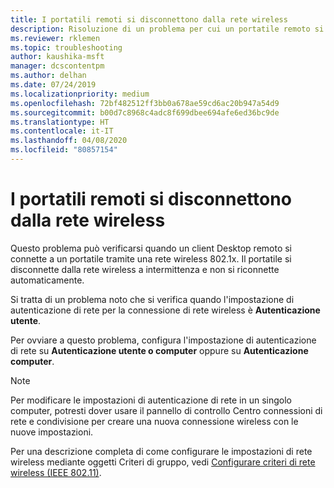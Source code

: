 ```yaml
---
title: I portatili remoti si disconnettono dalla rete wireless
description: Risoluzione di un problema per cui un portatile remoto si disconnette dalla rete wireless.
ms.reviewer: rklemen
ms.topic: troubleshooting
author: kaushika-msft
manager: dcscontentpm
ms.author: delhan
ms.date: 07/24/2019
ms.localizationpriority: medium
ms.openlocfilehash: 72bf482512ff3bb0a678ae59cd6ac20b947a54d9
ms.sourcegitcommit: b00d7c8968c4adc8f699dbee694afe6ed36bc9de
ms.translationtype: HT
ms.contentlocale: it-IT
ms.lasthandoff: 04/08/2020
ms.locfileid: "80857154"
---
```

# <a name="remote-laptop-disconnects-from-wireless-network"></a>I portatili remoti si disconnettono dalla rete wireless

Questo problema può verificarsi quando un client Desktop remoto si connette a un portatile tramite una rete wireless 802.1x. Il portatile si disconnette dalla rete wireless a intermittenza e non si riconnette automaticamente.

Si tratta di un problema noto che si verifica quando l'impostazione di autenticazione di rete per la connessione di rete wireless è **Autenticazione utente**.

Per ovviare a questo problema, configura l'impostazione di autenticazione di rete su **Autenticazione utente o computer** oppure su **Autenticazione computer**.

 > [!NOTE]  
> Per modificare le impostazioni di autenticazione di rete in un singolo computer, potresti dover usare il pannello di controllo Centro connessioni di rete e condivisione per creare una nuova connessione wireless con le nuove impostazioni.

Per una descrizione completa di come configurare le impostazioni di rete wireless mediante oggetti Criteri di gruppo, vedi [Configurare criteri di rete wireless (IEEE 802.11)](../../../networking/core-network-guide/cncg/wireless/e-wireless-access-deployment.md#bkmk_policies).
